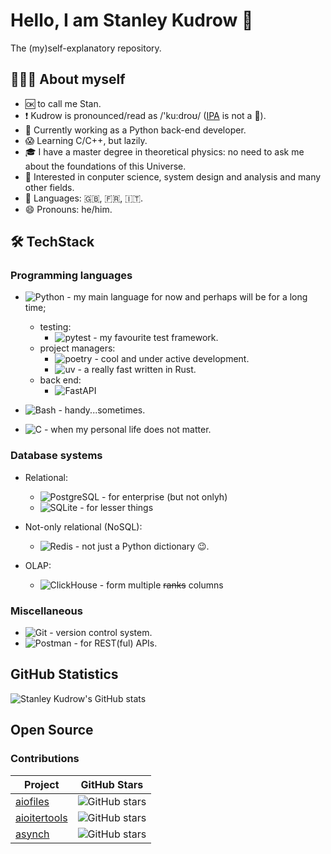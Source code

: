 # Hello, I am Stanley Kudrow 👋

The (my)self-explanatory repository.

## 👨🏻‍💻 About myself

- 🆗 to call me Stan.
- ❗ Kudrow is pronounced/read as /'ku:droʊ/ ([IPA](https://en.wikipedia.org/wiki/International_Phonetic_Alphabet) is not a 🍺).
- 🐍 Currently working as a Python back-end developer.
- 😱 Learning C/C++, but lazily.
- 🎓 I have a master degree in theoretical physics: no need to ask me about the foundations of this Universe.
- 🔭 Interested in conputer science, system design and analysis and many other fields.
- 👅 Languages: 🇬🇧, 🇫🇷, 🇮🇹.
- 😄 Pronouns: he/him.

## 🛠 TechStack

### Programming languages

- ![Python](https://img.shields.io/badge/Python-14354C?style=for-the-badge&logo=python&logoColor=white) - my main language for now and perhaps will be for a long time;
  - testing:
    - ![pytest](https://img.shields.io/badge/pytest-%23ffffff.svg?style=for-the-badge&logo=pytest&logoColor=2f9fe3) - my favourite test framework.
  - project managers:
    - ![poetry](https://img.shields.io/badge/Poetry-%233B82F6.svg?style=for-the-badge&logo=poetry&logoColor=0B3D8D) - cool and under active development.
    - ![uv](https://img.shields.io/badge/uv-%233B82F6.svg?style=for-the-badge&logo=uv&logoColor=0B3D8D) - a really fast written in Rust.
  - back end:
    - ![FastAPI](https://img.shields.io/badge/FastAPI-005571?style=for-the-badge&logo=fastapi)

- ![Bash](https://img.shields.io/badge/GNU%20Bash-4EAA25?style=for-the-badge&logo=GNU%20Bash&logoColor=white) - handy...sometimes.

- ![C](https://img.shields.io/badge/c-%2300599C.svg?style=for-the-badge&logo=c&logoColor=white) - when my personal life does not matter.

### Database systems

- Relational:

  - ![PostgreSQL](https://img.shields.io/badge/PostgreSQL-316192?style=for-the-badge&logo=postgresql&logoColor=white) - for enterprise (but not onlyh)
  - ![SQLite](https://img.shields.io/badge/sqlite-%2307405e.svg?style=for-the-badge&logo=sqlite&logoColor=white) - for lesser things

- Not-only relational (NoSQL):

  - ![Redis](https://img.shields.io/badge/Redis-%23DD0031.svg?logo=redis&logoColor=white) - not just a Python dictionary 😉.

- OLAP:

  - ![ClickHouse](https://img.shields.io/badge/ClickHouse-FFCC01?style=for-the-badge&logo=clickhouse&logoColor=white) - form multiple ~~ranks~~ columns

### Miscellaneous

- ![Git](https://img.shields.io/badge/GIT-E44C30?style=for-the-badge&logo=git&logoColor=white) - version control system.
- ![Postman](https://img.shields.io/badge/Postman-FF6C37?style=for-the-badge&logo=postman&logoColor=white) - for REST(ful) APIs.

## GitHub Statistics

![Stanley Kudrow's GitHub stats](https://github-readme-stats.vercel.app/api?username=stankudrow&show_icons=true&show=reviews,discussions_started,discussions_answered,prs_merged,prs_merged_percentage&theme=transparent#gh-dark-mode-only)

## Open Source

### Contributions

| Project | GitHub Stars |
|---------|--------------|
| [aiofiles] | ![GitHub stars][aiofiles-stars] |
| [aioitertools] | ![GitHub stars][aioitertools-stars] |
| [asynch] | ![GitHub stars][asynch-stars] |

[aiofiles]: https://github.com/Tinche/aiofiles
[aiofiles-stars]: https://img.shields.io/github/stars/Tinche/aiofiles?style=social

[aioitertools]: https://github.com/omnilib/aioitertools
[aioitertools-stars]: https://img.shields.io/github/stars/omnilib/aioitertools?style=social

[asynch]: https://github.com/long2ice/asynch
[asynch-stars]: https://img.shields.io/github/stars/long2ice/asynch?style=social
